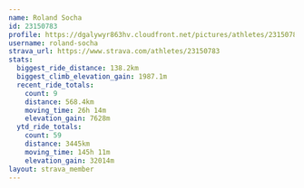 ```yaml
---
name: Roland Socha
id: 23150783
profile: https://dgalywyr863hv.cloudfront.net/pictures/athletes/23150783/14745672/4/large.jpg
username: roland-socha
strava_url: https://www.strava.com/athletes/23150783
stats:
  biggest_ride_distance: 138.2km
  biggest_climb_elevation_gain: 1987.1m
  recent_ride_totals:
    count: 9
    distance: 568.4km
    moving_time: 26h 14m
    elevation_gain: 7628m
  ytd_ride_totals:
    count: 59
    distance: 3445km
    moving_time: 145h 11m
    elevation_gain: 32014m
layout: strava_member
--- 
```

